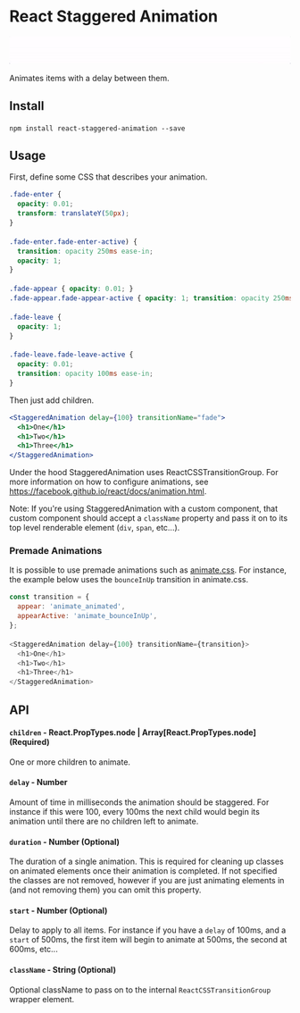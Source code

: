 # React Staggered Animation

![Demo](demo.gif)

Animates items with a delay between them.

## Install
`npm install react-staggered-animation --save`

## Usage

First, define some CSS that describes your animation.

```css
.fade-enter {
  opacity: 0.01;
  transform: translateY(50px);
}

.fade-enter.fade-enter-active) {
  transition: opacity 250ms ease-in;
  opacity: 1;
}

.fade-appear { opacity: 0.01; }
.fade-appear.fade-appear-active { opacity: 1; transition: opacity 250ms ease-in; }

.fade-leave {
  opacity: 1;
}

.fade-leave.fade-leave-active {
  opacity: 0.01;
  transition: opacity 100ms ease-in;
}
```

Then just add children.

```jsx
<StaggeredAnimation delay={100} transitionName="fade">
  <h1>One</h1>
  <h1>Two</h1>
  <h1>Three</h1>
</StaggeredAnimation>
```

Under the hood StaggeredAnimation uses ReactCSSTransitionGroup. For more information on how to configure animations, see https://facebook.github.io/react/docs/animation.html.

Note: If you're using StaggeredAnimation with a custom component, that custom component should accept a `className` property and pass it on
to its top level renderable element (`div`, `span`, etc...).

### Premade Animations

It is possible to use premade animations such as [animate.css](https://daneden.github.io/animate.css/). For instance, the example below uses the `bounceInUp` transition in animate.css.

```js
const transition = {
  appear: 'animate_animated',
  appearActive: 'animate_bounceInUp',
};

<StaggeredAnimation delay={100} transitionName={transition}>
  <h1>One</h1>
  <h1>Two</h1>
  <h1>Three</h1>
</StaggeredAnimation>
```

## API
#### `children` - React.PropTypes.node | Array[React.PropTypes.node] (Required)
One or more children to animate.

#### `delay` - Number
Amount of time in milliseconds the animation should be staggered. For instance if this were 100, every 100ms the next child would begin its animation until there are no children left to animate.

#### `duration` - Number (Optional)
The duration of a single animation. This is required for cleaning up classes on animated elements once their animation is completed. If not specified the classes are not removed, however if you are just animating elements in (and not removing them) you can omit this property.

#### `start` - Number (Optional)
Delay to apply to all items. For instance if you have a `delay` of 100ms, and a `start` of 500ms, the first item will begin to animate at 500ms, the second at 600ms, etc...

#### `className` - String (Optional)
Optional className to pass on to the internal `ReactCSSTransitionGroup` wrapper element.
